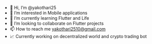 - 👋 Hi, I’m @yakothari25
- 👀 I’m interested in Mobile applications
- 🌱 I’m currently learning Flutter and Life
- 💞️ I’m looking to collaborate on Flutter projects
- 📫 How to reach me yakothari2510@gmail.com
- 📈 Currently working on decentralized world and crypto trading bot

<!---
yakothari25/yakothari25 is a ✨ special ✨ repository because its `README.md` (this file) appears on your GitHub profile.
You can click the Preview link to take a look at your changes.
--->
